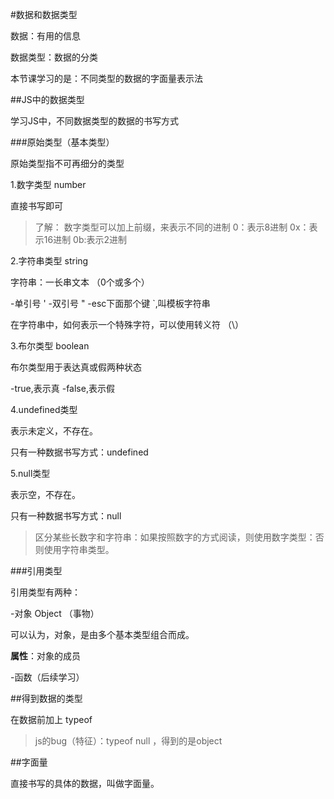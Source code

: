 #数据和数据类型

数据：有用的信息

数据类型：数据的分类

本节课学习的是：不同类型的数据的字面量表示法

##JS中的数据类型

学习JS中，不同数据类型的数据的书写方式

###原始类型（基本类型）

原始类型指不可再细分的类型

1.数字类型 number

直接书写即可

>了解：
>数字类型可以加上前缀，来表示不同的进制
>0：表示8进制
>0x：表示16进制
>0b:表示2进制

2.字符串类型 string

字符串：一长串文本 （0个或多个）

-单引号 '
-双引号 "
-esc下面那个键  `,叫模板字符串

在字符串中，如何表示一个特殊字符，可以使用转义符 （\）

3.布尔类型 boolean

布尔类型用于表达真或假两种状态

-true,表示真
-false,表示假


4.undefined类型

表示未定义，不存在。

只有一种数据书写方式：undefined

5.null类型

表示空，不存在。

只有一种数据书写方式：null


>区分某些长数字和字符串：如果按照数字的方式阅读，则使用数字类型：否则使用字符串类型。

###引用类型

引用类型有两种：

-对象 Object （事物）

可以认为，对象，是由多个基本类型组合而成。

**属性**：对象的成员

-函数（后续学习）

##得到数据的类型

在数据前加上 typeof

>js的bug（特征）：typeof null ，得到的是object

##字面量

直接书写的具体的数据，叫做字面量。